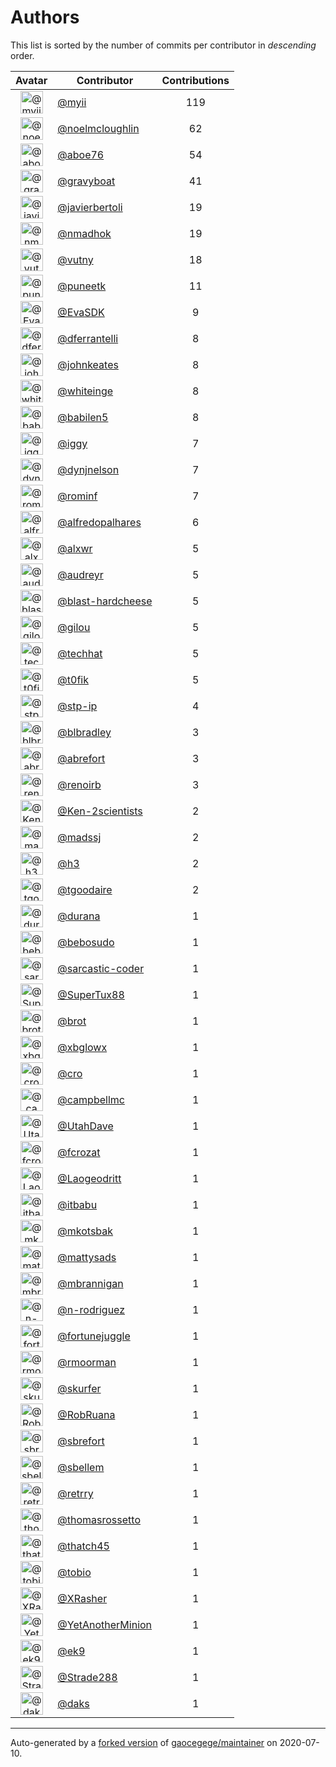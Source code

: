 # Authors

This list is sorted by the number of commits per contributor in _descending_ order.

Avatar|Contributor|Contributions
:-:|---|:-:
<img class='float-left rounded-1' src='https://avatars2.githubusercontent.com/u/10231489?v=4' width='36' height='36' alt='@myii'>|[@myii](https://github.com/myii)|119
<img class='float-left rounded-1' src='https://avatars1.githubusercontent.com/u/13322818?v=4' width='36' height='36' alt='@noelmcloughlin'>|[@noelmcloughlin](https://github.com/noelmcloughlin)|62
<img class='float-left rounded-1' src='https://avatars0.githubusercontent.com/u/1800660?v=4' width='36' height='36' alt='@aboe76'>|[@aboe76](https://github.com/aboe76)|54
<img class='float-left rounded-1' src='https://avatars2.githubusercontent.com/u/1396878?v=4' width='36' height='36' alt='@gravyboat'>|[@gravyboat](https://github.com/gravyboat)|41
<img class='float-left rounded-1' src='https://avatars2.githubusercontent.com/u/242396?v=4' width='36' height='36' alt='@javierbertoli'>|[@javierbertoli](https://github.com/javierbertoli)|19
<img class='float-left rounded-1' src='https://avatars0.githubusercontent.com/u/3374962?v=4' width='36' height='36' alt='@nmadhok'>|[@nmadhok](https://github.com/nmadhok)|19
<img class='float-left rounded-1' src='https://avatars0.githubusercontent.com/u/16338056?v=4' width='36' height='36' alt='@vutny'>|[@vutny](https://github.com/vutny)|18
<img class='float-left rounded-1' src='https://avatars1.githubusercontent.com/u/528061?v=4' width='36' height='36' alt='@puneetk'>|[@puneetk](https://github.com/puneetk)|11
<img class='float-left rounded-1' src='https://avatars0.githubusercontent.com/u/745513?v=4' width='36' height='36' alt='@EvaSDK'>|[@EvaSDK](https://github.com/EvaSDK)|9
<img class='float-left rounded-1' src='https://avatars2.githubusercontent.com/u/1713422?v=4' width='36' height='36' alt='@dferrantelli'>|[@dferrantelli](https://github.com/dferrantelli)|8
<img class='float-left rounded-1' src='https://avatars3.githubusercontent.com/u/5306980?v=4' width='36' height='36' alt='@johnkeates'>|[@johnkeates](https://github.com/johnkeates)|8
<img class='float-left rounded-1' src='https://avatars2.githubusercontent.com/u/91293?v=4' width='36' height='36' alt='@whiteinge'>|[@whiteinge](https://github.com/whiteinge)|8
<img class='float-left rounded-1' src='https://avatars1.githubusercontent.com/u/117961?v=4' width='36' height='36' alt='@babilen5'>|[@babilen5](https://github.com/babilen5)|8
<img class='float-left rounded-1' src='https://avatars1.githubusercontent.com/u/20441?v=4' width='36' height='36' alt='@iggy'>|[@iggy](https://github.com/iggy)|7
<img class='float-left rounded-1' src='https://avatars1.githubusercontent.com/u/13106485?v=4' width='36' height='36' alt='@dynjnelson'>|[@dynjnelson](https://github.com/dynjnelson)|7
<img class='float-left rounded-1' src='https://avatars3.githubusercontent.com/u/3449635?v=4' width='36' height='36' alt='@rominf'>|[@rominf](https://github.com/rominf)|7
<img class='float-left rounded-1' src='https://avatars0.githubusercontent.com/u/223763?v=4' width='36' height='36' alt='@alfredopalhares'>|[@alfredopalhares](https://github.com/alfredopalhares)|6
<img class='float-left rounded-1' src='https://avatars0.githubusercontent.com/u/1920805?v=4' width='36' height='36' alt='@alxwr'>|[@alxwr](https://github.com/alxwr)|5
<img class='float-left rounded-1' src='https://avatars0.githubusercontent.com/u/74739?v=4' width='36' height='36' alt='@audreyr'>|[@audreyr](https://github.com/audreyr)|5
<img class='float-left rounded-1' src='https://avatars1.githubusercontent.com/u/278900?v=4' width='36' height='36' alt='@blast-hardcheese'>|[@blast-hardcheese](https://github.com/blast-hardcheese)|5
<img class='float-left rounded-1' src='https://avatars0.githubusercontent.com/u/2179770?v=4' width='36' height='36' alt='@gilou'>|[@gilou](https://github.com/gilou)|5
<img class='float-left rounded-1' src='https://avatars1.githubusercontent.com/u/287147?v=4' width='36' height='36' alt='@techhat'>|[@techhat](https://github.com/techhat)|5
<img class='float-left rounded-1' src='https://avatars0.githubusercontent.com/u/2995329?v=4' width='36' height='36' alt='@t0fik'>|[@t0fik](https://github.com/t0fik)|5
<img class='float-left rounded-1' src='https://avatars2.githubusercontent.com/u/3768412?v=4' width='36' height='36' alt='@stp-ip'>|[@stp-ip](https://github.com/stp-ip)|4
<img class='float-left rounded-1' src='https://avatars1.githubusercontent.com/u/1435085?v=4' width='36' height='36' alt='@blbradley'>|[@blbradley](https://github.com/blbradley)|3
<img class='float-left rounded-1' src='https://avatars2.githubusercontent.com/u/2192630?v=4' width='36' height='36' alt='@abrefort'>|[@abrefort](https://github.com/abrefort)|3
<img class='float-left rounded-1' src='https://avatars3.githubusercontent.com/u/296940?v=4' width='36' height='36' alt='@renoirb'>|[@renoirb](https://github.com/renoirb)|3
<img class='float-left rounded-1' src='https://avatars3.githubusercontent.com/u/1078927?v=4' width='36' height='36' alt='@Ken-2scientists'>|[@Ken-2scientists](https://github.com/Ken-2scientists)|2
<img class='float-left rounded-1' src='https://avatars1.githubusercontent.com/u/22311?v=4' width='36' height='36' alt='@madssj'>|[@madssj](https://github.com/madssj)|2
<img class='float-left rounded-1' src='https://avatars3.githubusercontent.com/u/102919?v=4' width='36' height='36' alt='@h3'>|[@h3](https://github.com/h3)|2
<img class='float-left rounded-1' src='https://avatars3.githubusercontent.com/u/6415605?v=4' width='36' height='36' alt='@tgoodaire'>|[@tgoodaire](https://github.com/tgoodaire)|2
<img class='float-left rounded-1' src='https://avatars2.githubusercontent.com/u/26276?v=4' width='36' height='36' alt='@durana'>|[@durana](https://github.com/durana)|1
<img class='float-left rounded-1' src='https://avatars1.githubusercontent.com/u/1922124?v=4' width='36' height='36' alt='@bebosudo'>|[@bebosudo](https://github.com/bebosudo)|1
<img class='float-left rounded-1' src='https://avatars0.githubusercontent.com/u/7353491?v=4' width='36' height='36' alt='@sarcastic-coder'>|[@sarcastic-coder](https://github.com/sarcastic-coder)|1
<img class='float-left rounded-1' src='https://avatars3.githubusercontent.com/u/458548?v=4' width='36' height='36' alt='@SuperTux88'>|[@SuperTux88](https://github.com/SuperTux88)|1
<img class='float-left rounded-1' src='https://avatars1.githubusercontent.com/u/36720?v=4' width='36' height='36' alt='@brot'>|[@brot](https://github.com/brot)|1
<img class='float-left rounded-1' src='https://avatars3.githubusercontent.com/u/1020898?v=4' width='36' height='36' alt='@xbglowx'>|[@xbglowx](https://github.com/xbglowx)|1
<img class='float-left rounded-1' src='https://avatars3.githubusercontent.com/u/83323?v=4' width='36' height='36' alt='@cro'>|[@cro](https://github.com/cro)|1
<img class='float-left rounded-1' src='https://avatars3.githubusercontent.com/u/8599847?v=4' width='36' height='36' alt='@campbellmc'>|[@campbellmc](https://github.com/campbellmc)|1
<img class='float-left rounded-1' src='https://avatars0.githubusercontent.com/u/306240?v=4' width='36' height='36' alt='@UtahDave'>|[@UtahDave](https://github.com/UtahDave)|1
<img class='float-left rounded-1' src='https://avatars3.githubusercontent.com/u/215487?v=4' width='36' height='36' alt='@fcrozat'>|[@fcrozat](https://github.com/fcrozat)|1
<img class='float-left rounded-1' src='https://avatars1.githubusercontent.com/u/1468874?v=4' width='36' height='36' alt='@Laogeodritt'>|[@Laogeodritt](https://github.com/Laogeodritt)|1
<img class='float-left rounded-1' src='https://avatars1.githubusercontent.com/u/650691?v=4' width='36' height='36' alt='@itbabu'>|[@itbabu](https://github.com/itbabu)|1
<img class='float-left rounded-1' src='https://avatars2.githubusercontent.com/u/296523?v=4' width='36' height='36' alt='@mkotsbak'>|[@mkotsbak](https://github.com/mkotsbak)|1
<img class='float-left rounded-1' src='https://avatars1.githubusercontent.com/u/1331128?v=4' width='36' height='36' alt='@mattysads'>|[@mattysads](https://github.com/mattysads)|1
<img class='float-left rounded-1' src='https://avatars3.githubusercontent.com/u/3705387?v=4' width='36' height='36' alt='@mbrannigan'>|[@mbrannigan](https://github.com/mbrannigan)|1
<img class='float-left rounded-1' src='https://avatars3.githubusercontent.com/u/3433835?v=4' width='36' height='36' alt='@n-rodriguez'>|[@n-rodriguez](https://github.com/n-rodriguez)|1
<img class='float-left rounded-1' src='https://avatars0.githubusercontent.com/u/8399114?v=4' width='36' height='36' alt='@fortunejuggle'>|[@fortunejuggle](https://github.com/fortunejuggle)|1
<img class='float-left rounded-1' src='https://avatars0.githubusercontent.com/u/219695?v=4' width='36' height='36' alt='@rmoorman'>|[@rmoorman](https://github.com/rmoorman)|1
<img class='float-left rounded-1' src='https://avatars2.githubusercontent.com/u/154676?v=4' width='36' height='36' alt='@skurfer'>|[@skurfer](https://github.com/skurfer)|1
<img class='float-left rounded-1' src='https://avatars1.githubusercontent.com/u/2592431?v=4' width='36' height='36' alt='@RobRuana'>|[@RobRuana](https://github.com/RobRuana)|1
<img class='float-left rounded-1' src='https://avatars2.githubusercontent.com/u/10464711?v=4' width='36' height='36' alt='@sbrefort'>|[@sbrefort](https://github.com/sbrefort)|1
<img class='float-left rounded-1' src='https://avatars2.githubusercontent.com/u/125458?v=4' width='36' height='36' alt='@sbellem'>|[@sbellem](https://github.com/sbellem)|1
<img class='float-left rounded-1' src='https://avatars1.githubusercontent.com/u/500703?v=4' width='36' height='36' alt='@retrry'>|[@retrry](https://github.com/retrry)|1
<img class='float-left rounded-1' src='https://avatars1.githubusercontent.com/u/2814878?v=4' width='36' height='36' alt='@thomasrossetto'>|[@thomasrossetto](https://github.com/thomasrossetto)|1
<img class='float-left rounded-1' src='https://avatars0.githubusercontent.com/u/507599?v=4' width='36' height='36' alt='@thatch45'>|[@thatch45](https://github.com/thatch45)|1
<img class='float-left rounded-1' src='https://avatars1.githubusercontent.com/u/444668?v=4' width='36' height='36' alt='@tobio'>|[@tobio](https://github.com/tobio)|1
<img class='float-left rounded-1' src='https://avatars0.githubusercontent.com/u/2097647?v=4' width='36' height='36' alt='@XRasher'>|[@XRasher](https://github.com/XRasher)|1
<img class='float-left rounded-1' src='https://avatars3.githubusercontent.com/u/8005290?v=4' width='36' height='36' alt='@YetAnotherMinion'>|[@YetAnotherMinion](https://github.com/YetAnotherMinion)|1
<img class='float-left rounded-1' src='https://avatars0.githubusercontent.com/u/17393048?v=4' width='36' height='36' alt='@ek9'>|[@ek9](https://github.com/ek9)|1
<img class='float-left rounded-1' src='https://avatars1.githubusercontent.com/u/11394644?v=4' width='36' height='36' alt='@Strade288'>|[@Strade288](https://github.com/Strade288)|1
<img class='float-left rounded-1' src='https://avatars3.githubusercontent.com/u/52996?v=4' width='36' height='36' alt='@daks'>|[@daks](https://github.com/daks)|1

---

Auto-generated by a [forked version](https://github.com/myii/maintainer) of [gaocegege/maintainer](https://github.com/gaocegege/maintainer) on 2020-07-10.
